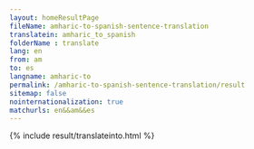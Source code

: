 ```yaml
---
layout: homeResultPage
fileName: amharic-to-spanish-sentence-translation
translatein: amharic_to_spanish
folderName : translate
lang: en
from: am
to: es
langname: amharic-to
permalink: /amharic-to-spanish-sentence-translation/result
sitemap: false
nointernationalization: true
matchurls: en&&am&&es
---
```

{% include result/translateinto.html %}

<script src="/js/result/translation.js" data-foldername="{{page.folderName}}" data-lang="{{page.lang}}"></script>
